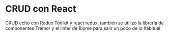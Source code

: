 # CRUD con React

CRUD echo con Redux Toolkit y react redux, también se utilizo la librería de componentes Tremor y el linter de Biome para salir un poco de lo habitual
